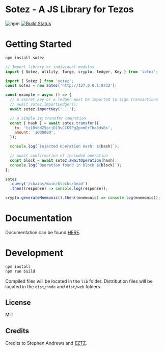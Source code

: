 # Sotez - A JS Library for Tezos

![npm](https://img.shields.io/npm/v/sotez.svg?logo=npm&color=blue)
[![Build Status](https://travis-ci.org/AndrewKishino/sotez.svg?branch=master)](https://travis-ci.org/AndrewKishino/sotez)

# Getting Started

```js
npm install sotez
```

```js
// Import library or individual modules
import { Sotez, utility, forge, crypto, ledger, Key } from 'sotez';
```

```js
import { Sotez } from 'sotez';
const sotez = new Sotez('http://127.0.0.1:8732');

const example = async () => {
  // A secret key or a ledger must be imported to sign transactions
  // await sotez.importLedger();
  await sotez.importKey('...');

  // A simple 1ꜩ transfer operation
  const { hash } = await sotez.transfer({
    to: 'tz1RvhdZ5pcjD19vCCK9PgZpnmErTba3dsBs',
    amount: '1000000',
  });

  console.log(`Injected Operation Hash: ${hash}`);

  // Await confirmation of included operation
  const block = await sotez.awaitOperation(hash);
  console.log(`Operation found in block ${block}`);
};

sotez
  .query('/chains/main/blocks/head')
  .then((response) => console.log(response));

crypto.generateMnemonic().then((mnemonic) => console.log(mnemonic));
```

# Documentation

Documentation can be found [HERE](https://github.com/AndrewKishino/sotez/wiki/Documentation).

# Development

```js
npm install
npm run build
```

Compiled files will be located in the `lib` folder.
Distribution files will be located in the `dist/node` and `dist/web` folders.

## License

MIT

## Credits

Credits to Stephen Andrews and [EZTZ](https://github.com/TezTech/eztz).
